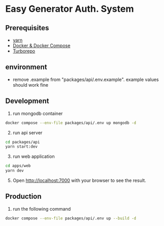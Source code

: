 # Easy Generator Auth. System

## Prerequisites
- [yarn](https://yarnpkg.com/)
- [Docker & Docker Compose](https://docs.docker.com/desktop)
- [Turborepo](https://turbo.build/docs/getting-started/installation)

## environment
- remove .example from "packages/api/.env.example". example values should work fine

## Development
1. run mongodb container
```sh
docker compose --env-file packages/api/.env up mongodb -d
```
2. run api server
```sh
cd packages/api
yarn start:dev
```
3. run web application
```sh
cd apps/web
yarn dev
```
5. Open [http://localhost:7000](http://localhost:7000) with your browser to see the result.

## Production
1. run the following command
```sh
docker compose --env-file packages/api/.env up --build -d
```
